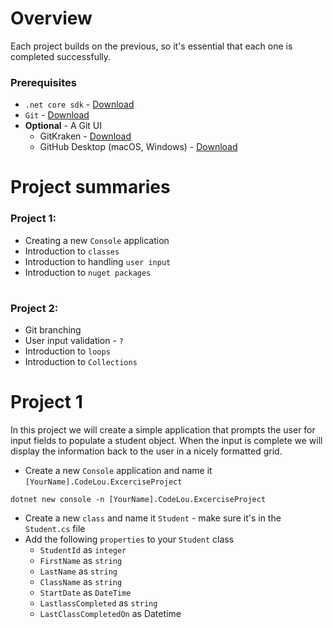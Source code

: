 # Overview

Each project builds on the previous, so it's essential that each one is completed successfully.

### Prerequisites

- `.net core sdk` - [Download](https://github.com/SamirBanjanovic/SamirBanjanovic.CodeLouisville.CSharp.Projects.Docs.git)
- `Git` - [Download](https://git-scm.com/downloads)
- __Optional__ - A Git UI 
    - GitKraken  - [Download](https://www.gitkraken.com/git-client)
    - GitHub Desktop (macOS, Windows) - [Download](https://desktop.github.com/)
# Project summaries

### Project 1:
- Creating a new `Console` application
- Introduction to `classes`
- Introduction to handling `user input`
- Introduction to `nuget packages`
#

### Project 2:
- Git branching
- User input validation - `?`
- Introduction to `loops`
- Introduction to `Collections`
#

# Project 1

In this project we will create a simple application that prompts the user for input fields to populate a student object.  When the input is complete we will display the information back to the user in a nicely formatted grid.

- Create a new `Console` application and name it `[YourName].CodeLou.ExcerciseProject`

`dotnet new console -n [YourName].CodeLou.ExcerciseProject`

- Create a new `class` and name it `Student` - make sure it's in the `Student.cs` file
- Add the following `properties` to your `Student` class
    - `StudentId` as `integer`
    - `FirstName` as `string`
    - `LastName` as `string`
    - `ClassName` as `string`
    - `StartDate` as `DateTime`
    - `LastlassCompleted` as `string`
    - `LastClassCompletedOn` as Datetime
